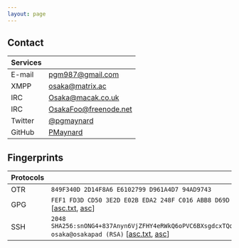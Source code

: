 ```yaml
---
layout: page
---
```


## Contact 

| Services ||
|:-----------|:--|
|E-mail|pgm987@gmail.com|
|XMPP|osaka@matrix.ac|
|IRC|Osaka@macak.co.uk|
|IRC|OsakaFoo@freenode.net|
|Twitter|[@pgmaynard](https://twitter.com/pgmaynard)|
|GitHub|[PMaynard](https://github.com/PMaynard)|

## Fingerprints

| Protocols ||
|:--|:--|
| OTR | ```849F340D 2D14F8A6 E6102799 D961A4D7 94AD9743``` |
| GPG | ```FEF1 FD3D CD50 3E2D E02B EDA2 248F C016 ABB8 D69D``` [[asc.txt](keys/pete-gpg.asc.txt), [asc](keys/pete-gpg.asc)]|
| SSH | ```2048 SHA256:snONG4+837Anyn6VjZFHY4eRWkQ6oPVC6BXsgdcxTQo osaka@osakapad (RSA)``` [[asc.txt](keys/pete-ssh.pub.asc.txt), [asc](keys/pete-ssh.pub.asc)] |
